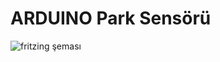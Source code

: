 # ARDUINO Park Sensörü

![fritzing şeması](https://github.com/Flamercre/Arduino-Park-Sensoru/blob/main/Park-Sensoru_bb.png?raw=true)
